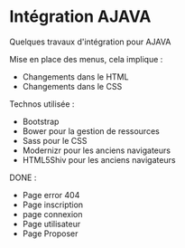 # Intégration AJAVA

Quelques travaux d'intégration pour AJAVA

Mise en place des menus, cela implique :

* Changements dans le HTML
* Changements dans le CSS

Technos utilisée :

* Bootstrap
* Bower pour la gestion de ressources 
* Sass pour le CSS
* Modernizr pour les anciens navigateurs
* HTML5Shiv pour les anciens navigateurs 


DONE : 
* Page error 404
* Page inscription
* page connexion
* Page utilisateur
* Page Proposer